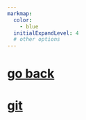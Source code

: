 ```yaml
---
markmap:
  color:
    - blue
  initialExpandLevel: 4
  # other options
---
```


# [go back](../index.html)
# [git](git/index.html)
